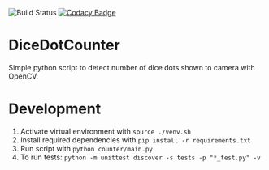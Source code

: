 ![Build Status](https://github.com/Kryszak/DiceDotCounter/actions/workflows/test.yml/badge.svg)
[![Codacy Badge](https://app.codacy.com/project/badge/Grade/bd82336d23064d3899d8da5b3613769f)](https://www.codacy.com/gh/Kryszak/DiceDotCounter/dashboard?utm_source=github.com&amp;utm_medium=referral&amp;utm_content=Kryszak/DiceDotCounter&amp;utm_campaign=Badge_Grade)

# DiceDotCounter
Simple python script to detect number of dice dots shown to camera with OpenCV.

# Development
1. Activate virtual environment with
`source ./venv.sh`
2. Install required dependencies with
`pip install -r requirements.txt`
3. Run script with 
`python counter/main.py`
4. To run tests:
`python -m unittest discover -s tests -p "*_test.py" -v`
